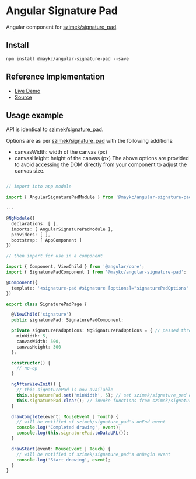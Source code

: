 # Angular Signature Pad
Angular component for [szimek/signature_pad](https://www.npmjs.com/package/signature_pad).

## Install
`npm install @maykc/angular-signature-pad --save`

## Reference Implementation

* [Live Demo](http://lathonez.com/angular2-signaturepad-demo/)
* [Source](https://github.com/lathonez/angular2-signaturepad-demo)

## Usage example

API is identical to [szimek/signature_pad](https://www.npmjs.com/package/signature_pad).

Options are as per [szimek/signature_pad](https://www.npmjs.com/package/signature_pad) with the following additions:
* canvasWidth: width of the canvas (px)
* canvasHeight: height of the canvas (px)
  The above options are provided to avoid accessing the DOM directly from your component to adjust the canvas size.

```typescript

// import into app module

import { AngularSignaturePadModule } from '@maykc/angular-signature-pad';

...

@NgModule({
  declarations: [ ],
  imports: [ AngularSignaturePadModule ],
  providers: [ ],
  bootstrap: [ AppComponent ]
})

// then import for use in a component

import { Component, ViewChild } from '@angular/core';
import { SignaturePadComponent } from '@maykc/angular-signature-pad';

@Component({
  template: '<signature-pad #signature [options]="signaturePadOptions" (drawStart)="drawStart($event)" (drawEnd)="drawComplete($event)"></signature-pad>'
})

export class SignaturePadPage {

  @ViewChild('signature')
  public signaturePad: SignaturePadComponent;

  private signaturePadOptions: NgSignaturePadOptions = { // passed through to szimek/signature_pad constructor
    minWidth: 5,
    canvasWidth: 500,
    canvasHeight: 300
  };

  constructor() {
    // no-op
  }

  ngAfterViewInit() {
    // this.signaturePad is now available
    this.signaturePad.set('minWidth', 5); // set szimek/signature_pad options at runtime
    this.signaturePad.clear(); // invoke functions from szimek/signature_pad API
  }

  drawComplete(event: MouseEvent | Touch) {
    // will be notified of szimek/signature_pad's onEnd event
    console.log('Completed drawing', event);
    console.log(this.signaturePad.toDataURL());
  }

  drawStart(event: MouseEvent | Touch) {
    // will be notified of szimek/signature_pad's onBegin event
    console.log('Start drawing', event);
  }
}
```
